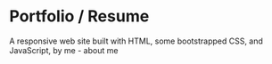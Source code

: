 # Portfolio / Resume
A responsive web site built with HTML, some bootstrapped CSS, and JavaScript, by me - about me
